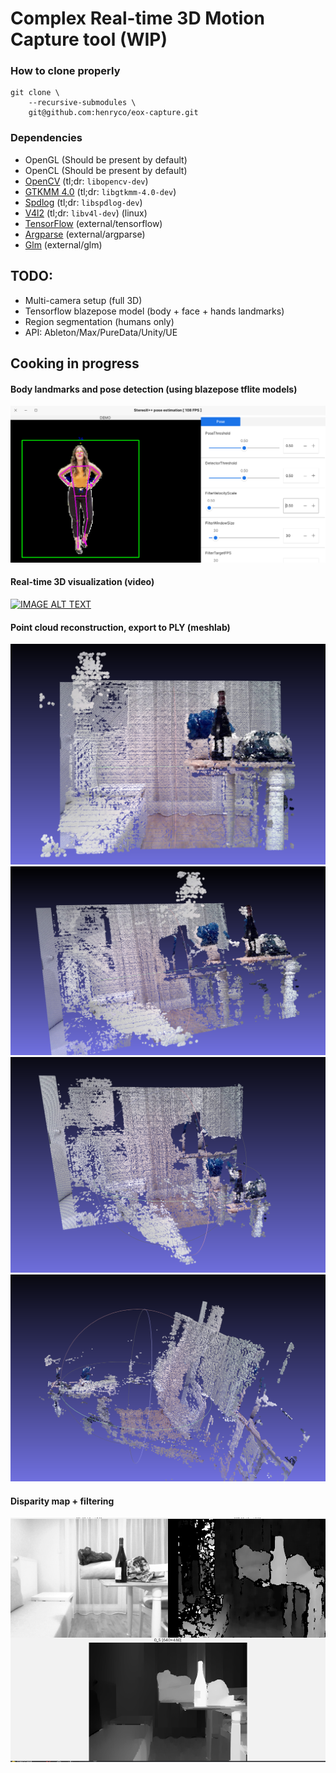 # Complex Real-time 3D Motion Capture tool (WIP)
### How to clone properly
```shell
git clone \
    --recursive-submodules \
    git@github.com:henryco/eox-capture.git
  ```

### Dependencies
- OpenGL (Should be present by default)
- OpenCL (Should be present by default)
- [OpenCV](https://opencv.org/get-started) (tl;dr: `libopencv-dev`)
- [GTKMM 4.0](https://gtkmm.org/en/download.html) (tl;dr: `libgtkmm-4.0-dev`)
- [Spdlog](https://github.com/gabime/spdlog) (tl;dr: `libspdlog-dev`)
- [V4l2](https://trac.gateworks.com/wiki/linux/v4l2) (tl;dr: `libv4l-dev`) (linux)
- [TensorFlow](https://github.com/tensorflow/tensorflow) (external/tensorflow)
- [Argparse](https://github.com/p-ranav/argparse#positional-arguments) (external/argparse)
- [Glm](https://github.com/g-truc/glm) (external/glm)

## TODO:
- Multi-camera setup (full 3D)
- Tensorflow blazepose model (body + face + hands landmarks)
- Region segmentation (humans only)
- API: Ableton/Max/PureData/Unity/UE

## Cooking in progress

#### Body landmarks and pose detection (using blazepose tflite models)
![5](https://raw.githubusercontent.com/henryco/eox-capture/master/media/5.png)

#### Real-time 3D visualization (video)
[![IMAGE ALT TEXT](https://img.youtube.com/vi/YNmbTUxgt3U/0.jpg)](https://www.youtube.com/watch?v=YNmbTUxgt3U "Real-time 3D visualization")

#### Point cloud reconstruction, export to PLY (meshlab)
![1](https://raw.githubusercontent.com/henryco/eox-capture/master/media/1.png)
![2](https://raw.githubusercontent.com/henryco/eox-capture/master/media/2.png)
![3](https://raw.githubusercontent.com/henryco/eox-capture/master/media/3.png)
![4](https://raw.githubusercontent.com/henryco/eox-capture/master/media/4.png)

#### Disparity map + filtering
![Cooking](https://raw.githubusercontent.com/henryco/eox-capture/master/media/cooking.png)

